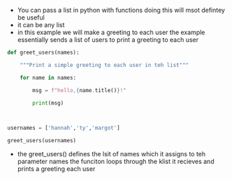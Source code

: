 - You can pass a list in python with functions doing this will msot defintey be useful
- it can be any list 
- in this example we will make a greeting to each user the example essentially sends a list of users to print a greeting to each user 
```Python
def greet_users(names):

    """Print a simple greeting to each user in teh list"""

    for name in names:

        msg = f"hello,{name.title()}!"

        print(msg)

  

usernames = ['hannah','ty','margot']

greet_users(usernames)
```

- the greet_users() defines the lsit of names which it assigns to teh parameter names the funciton loops through the klist it recieves and prints a greeting each user 